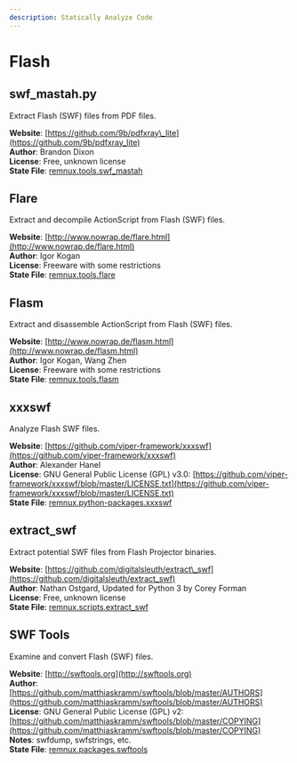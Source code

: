 ```yaml
---
description: Statically Analyze Code
---
```


# Flash

## swf\_mastah.py

Extract Flash \(SWF\) files from PDF files.

**Website**: [https://github.com/9b/pdfxray\_lite](https://github.com/9b/pdfxray_lite)  
**Author**: Brandon Dixon  
**License**: Free, unknown license  
**State File**: [remnux.tools.swf\_mastah](https://github.com/REMnux/salt-states/blob/master/./remnux/tools/swf_mastah.sls)

## Flare

Extract and decompile ActionScript from Flash \(SWF\) files.

**Website**: [http://www.nowrap.de/flare.html](http://www.nowrap.de/flare.html)  
**Author**: Igor Kogan  
**License**: Freeware with some restrictions  
**State File**: [remnux.tools.flare](https://github.com/REMnux/salt-states/blob/master/./remnux/tools/flare.sls)

## Flasm

Extract and disassemble ActionScript from Flash \(SWF\) files.

**Website**: [http://www.nowrap.de/flasm.html](http://www.nowrap.de/flasm.html)  
**Author**: Igor Kogan, Wang Zhen  
**License**: Freeware with some restrictions  
**State File**: [remnux.tools.flasm](https://github.com/REMnux/salt-states/blob/master/./remnux/tools/flasm.sls)

## xxxswf

Analyze Flash SWF files.

**Website**: [https://github.com/viper-framework/xxxswf](https://github.com/viper-framework/xxxswf)  
**Author**: Alexander Hanel  
**License**: GNU General Public License \(GPL\) v3.0: [https://github.com/viper-framework/xxxswf/blob/master/LICENSE.txt](https://github.com/viper-framework/xxxswf/blob/master/LICENSE.txt)  
**State File**: [remnux.python-packages.xxxswf](https://github.com/REMnux/salt-states/blob/master/./remnux/python-packages/xxxswf.sls)

## extract\_swf

Extract potential SWF files from Flash Projector binaries.

**Website**: [https://github.com/digitalsleuth/extract\_swf](https://github.com/digitalsleuth/extract_swf)  
**Author**: Nathan Ostgard, Updated for Python 3 by Corey Forman  
**License**: Free, unknown license  
**State File**: [remnux.scripts.extract\_swf](https://github.com/REMnux/salt-states/blob/master/./remnux/scripts/extract_swf.sls)

## SWF Tools

Examine and convert Flash \(SWF\) files.

**Website**: [http://swftools.org](http://swftools.org)  
**Author**: [https://github.com/matthiaskramm/swftools/blob/master/AUTHORS](https://github.com/matthiaskramm/swftools/blob/master/AUTHORS)  
**License**: GNU General Public License \(GPL\) v2: [https://github.com/matthiaskramm/swftools/blob/master/COPYING](https://github.com/matthiaskramm/swftools/blob/master/COPYING)  
**Notes**: swfdump, swfstrings, etc.  
**State File**: [remnux.packages.swftools](https://github.com/REMnux/salt-states/blob/master/./remnux/packages/swftools.sls)

